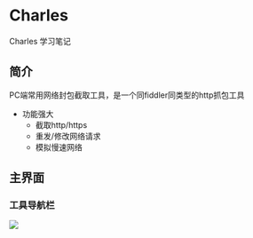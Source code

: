 # Charles
Charles 学习笔记
## 简介
PC端常用网络封包截取工具，是一个同fiddler同类型的http抓包工具
* 功能强大
    * 截取http/https
    * 重发/修改网络请求
    * 模拟慢速网络
## 主界面
### 工具导航栏
![](../images/导航栏.png)
